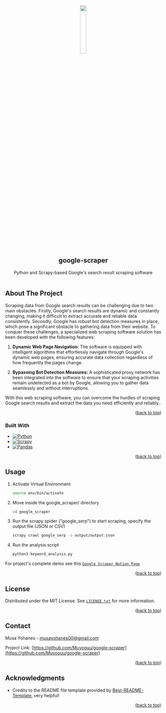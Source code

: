 
<a name="readme-top"></a>

<!-- PROJECT SHIELDS -->
<!--
*** I'm using markdown "reference style" links for readability.
*** Reference links are enclosed in brackets [ ] instead of parentheses ( ).
*** See the bottom of this document for the declaration of the reference variables
*** for contributors-url, forks-url, etc. This is an optional, concise syntax you may use.
*** https://www.markdownguide.org/basic-syntax/#reference-style-links
-->


<!-- PROJECT LOGO -->
<br />
<div align="center">
<img src="img/Logo.png" width="20%" height="20%">
<h2 align="center">google-scraper</h2>

  <p align="center">
    Python and Scrapy-based Google's search result scraping software
    <br />
    <br />
</div>


<!-- ABOUT THE PROJECT -->
## About The Project

Scraping data from Google search results can be challenging due to two main obstacles. Firstly, Google's search results are dynamic and constantly changing, making it difficult to extract accurate and reliable data consistently. Secondly, Google has robust bot detection measures in place, which pose a significant obstacle to gathering data from their website.
To conquer these challenges, a specialized web scraping software solution has been developed with the following features:

1. **Dynamic Web Page Navigation:** The software is equipped with intelligent algorithms that effortlessly navigate through Google's dynamic web pages, ensuring accurate data collection regardless of how frequently the pages change.

2. **Bypassing Bot Detection Measures:** A sophisticated proxy network has been integrated into the software to ensure that your scraping activities remain undetected as a bot by Google, allowing you to gather data seamlessly and without interruptions.

With this web scraping software, you can overcome the hurdles of scraping Google search results and extract the data you need efficiently and reliably..

<p align="right">(<a href="#readme-top">back to top</a>)</p>


### Built With

* [![Python][Python.py]][Python-url]  
* [![Scrapy][Scrapy]][Scrapy-url]
* [![Pandas][Pandas]][Pandas-url]


<p align="right">(<a href="#readme-top">back to top</a>)</p>


<!-- USAGE EXAMPLES -->
## Usage

1. Activate Virtual Environment
   ```bash
   source env/bin/activate
   ```
2. Move inside the google_scraper/ directory
   ```bash
   cd google_scraper
   ```
3. Run the scrapy spider ("google_serp") to start scraping, specify the output file (JSON or CSV)
   ```bash
   scrapy crawl google_serp -o output/output.json
   ```
4. Run the analysis script
   ```bash
   python3 keyword_analysis.py
   ```

For project's complete demo see this [`Google Scraper Notion Page`](https://muyoouu.notion.site/Accurate-and-Anti-Bot-Google-Scraper-Built-with-Python-and-Scrapy-8d5a29a126ab402bb874551abf572eef?pvs=4)

<p align="right">(<a href="#readme-top">back to top</a>)</p>


<!-- LICENSE -->
## License

Distributed under the MIT License. See [`LICENSE.txt`](LICENSE.txt) for more information.

<p align="right">(<a href="#readme-top">back to top</a>)</p>


<!-- CONTACT -->
## Contact

Musa Yohanes - musayohanes00@gmail.com

Project Link: [https://github.com/Muyoouu/google-scraper](https://github.com/Muyoouu/google-scraper)

<p align="right">(<a href="#readme-top">back to top</a>)</p>


<!-- ACKNOWLEDGMENTS -->
## Acknowledgments

* Credits to the README file template provided by [Best-README-Template](https://github.com/othneildrew/Best-README-Template), very helpful!

<p align="right">(<a href="#readme-top">back to top</a>)</p>


<!-- MARKDOWN LINKS & IMAGES -->
<!-- https://www.markdownguide.org/basic-syntax/#reference-style-links -->
[Python.py]: https://img.shields.io/badge/python-3670A0?style=for-the-badge&logo=python&logoColor=ffdd54
[Python-url]: https://www.python.org/
[Scrapy]: https://img.shields.io/badge/scrapy-00a86b?style=for-the-badge&logo=python&logoColor=ffdd54
[Scrapy-url]: https://scrapy.org/
[Pandas]: https://img.shields.io/badge/pandas-%23150458.svg?style=for-the-badge&logo=pandas&logoColor=white
[Pandas-url]: https://pandas.pydata.org/docs/